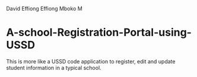 David Effiong Effiong Mboko M
# A-school-Registration-Portal-using-USSD
This is more like a USSD code application to register, edit and update student information in a typical school.
